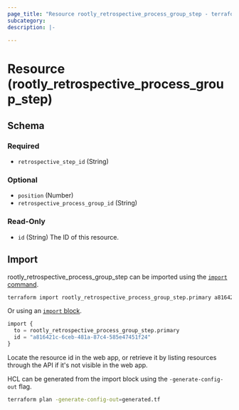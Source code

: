 ```yaml
---
page_title: "Resource rootly_retrospective_process_group_step - terraform-provider-rootly"
subcategory:
description: |-
    
---
```


# Resource (rootly_retrospective_process_group_step)





<!-- schema generated by tfplugindocs -->
## Schema

### Required

- `retrospective_step_id` (String)

### Optional

- `position` (Number)
- `retrospective_process_group_id` (String)

### Read-Only

- `id` (String) The ID of this resource.

## Import

rootly_retrospective_process_group_step can be imported using the [`import` command](https://developer.hashicorp.com/terraform/cli/commands/import).

```sh
terraform import rootly_retrospective_process_group_step.primary a816421c-6ceb-481a-87c4-585e47451f24
```

Or using an [`import` block](https://developer.hashicorp.com/terraform/language/import).

```terraform
import {
  to = rootly_retrospective_process_group_step.primary
  id = "a816421c-6ceb-481a-87c4-585e47451f24"
}
```

Locate the resource id in the web app, or retrieve it by listing resources through the API if it's not visible in the web app.

HCL can be generated from the import block using the `-generate-config-out` flag.

```sh
terraform plan -generate-config-out=generated.tf
```
